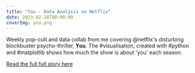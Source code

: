 ```yaml
---
title: "You - Data Analysis on Netflix"
date: 2023-02-28T00:00:00
coverImg: you.png
---
```


Weekly pop-cult and data collab from me covering @netflix's disturbing blockbuster psycho-thriller, 𝐘𝐨𝐮. The #visualisation, created with #python and #matplotlib shows how much the show is about 'you' each season.

<!--more-->


[Read the full full story here](https://www.linkedin.com/posts/milan-janosov_visualisation-python-matplotlib-activity-7047462622253785089-L3DR/?utm_source=share&utm_medium=member_ios)
